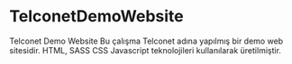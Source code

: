 # TelconetDemoWebsite
Telconet Demo Website
Bu çalışma Telconet adına yapılmış bir demo web sitesidir.
HTML, SASS CSS Javascript teknolojileri kullanılarak üretilmiştir.
